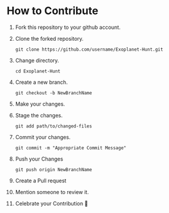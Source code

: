 How to Contribute
=================

1) Fork this repository to your github account.

2) Clone the forked repository.

    ``git clone https://github.com/username/Exoplanet-Hunt.git``

3) Change directory.

    ``cd Exoplanet-Hunt``

4) Create a new branch.

    ``git checkout -b NewBranchName``

5) Make your changes.

6) Stage the changes.

    ``git add path/to/changed-files``

7) Commit your changes.

    ``git commit -m "Appropriate Commit Message"``

8) Push your Changes

    ``git push origin NewBranchName``
  
9) Create a Pull request

10) Mention someone to review it.

11) Celebrate your Contribution :rocket:

